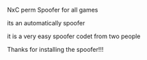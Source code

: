 NxC perm Spoofer for all games 

its an automatically spoofer 

it is a very easy spoofer codet from two people 

Thanks for installing the spoofer!!!

